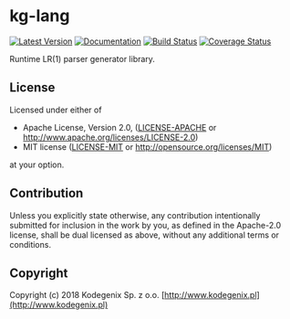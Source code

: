 # kg-lang

[![Latest Version](https://img.shields.io/crates/v/kg-lang.svg)](https://crates.io/crates/kg-lang)
[![Documentation](https://docs.rs/kg-lang/badge.svg)](https://docs.rs/kg-lang)
[![Build Status](https://travis-ci.org/kodegenix/kg-lang.svg?branch=master)](https://travis-ci.org/kodegenix/kg-lang)
[![Coverage Status](https://coveralls.io/repos/github/kodegenix/kg-lang/badge.svg?branch=master)](https://coveralls.io/github/kodegenix/kg-lang?branch=master)

Runtime LR(1) parser generator library.

## License

Licensed under either of
* Apache License, Version 2.0, ([LICENSE-APACHE](LICENSE-APACHE) or http://www.apache.org/licenses/LICENSE-2.0)
* MIT license ([LICENSE-MIT](LICENSE-MIT) or http://opensource.org/licenses/MIT)

at your option.

## Contribution

Unless you explicitly state otherwise, any contribution intentionally submitted
for inclusion in the work by you, as defined in the Apache-2.0 license, shall be dual licensed as above, without any
additional terms or conditions.

## Copyright

Copyright (c) 2018 Kodegenix Sp. z o.o. [http://www.kodegenix.pl](http://www.kodegenix.pl)
